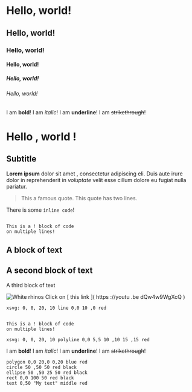 # Hello, world!
## Hello, world!
### Hello, world!
#### Hello, world!
##### Hello, world!
###### Hello, world!

I am **bold**!
I am *italic*!
I am __underline__!
I am ~~strikethrough~~!

# Hello , world !
## Subtitle
**Lorem ipsum** dolor sit amet
, consectetur adipiscing eli. Duis
aute irure dolor in reprehenderit
in *voluptate* velit esse cillum
dolore eu fugiat nulla pariatur.

> This a famous quote.
> This quote has two lines.

There is some `inline code`!

```

This is a ! block of code
on multiple lines!

```

A block of text
---
A second block of
text
---
A third block of text

![White rhinos](https://freeimages.com/or/7bab/africa_white_rhinos_rhino.jpg) Click on [ this link ]( https ://youtu .be dQw4w9WgXcQ )

```xsvg: 0, 0, 20, 10 line 0,0 10 ,0 red```


```

This is a ! block of code
on multiple lines!

```

```xsvg: 0, 0, 20, 10 polyline 0,0 5,5 10 ,10 15 ,15 red```

I am **bold**!
I am *italic*!
I am __underline__!
I am ~~strikethrough~~!

```xsvg:0,0,20,10
polygon 0,0 20,0 0,20 blue red
circle 50 ,50 50 red black
ellipse 50 ,50 25 50 red black
rect 0,0 100 50 red black
text 0,50 "My text" middle red
```